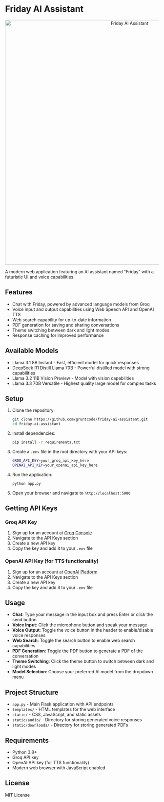 # Friday AI Assistant

<div align="center">
  <img src="https://raw.githubusercontent.com/gruntcode/friday-ai-assistant/main/static/images/friday-banner.png" alt="Friday AI Assistant" width="800">
</div>

A modern web application featuring an AI assistant named "Friday" with a futuristic UI and voice capabilities.

## Features

- Chat with Friday, powered by advanced language models from Groq
- Voice input and output capabilities using Web Speech API and OpenAI TTS
- Web search capability for up-to-date information
- PDF generation for saving and sharing conversations
- Theme switching between dark and light modes
- Response caching for improved performance

## Available Models

- Llama 3.1 8B Instant - Fast, efficient model for quick responses
- DeepSeek R1 Distill Llama 70B - Powerful distilled model with strong capabilities
- Llama 3.2 11B Vision Preview - Model with vision capabilities
- Llama 3.3 70B Versatile - Highest quality large model for complex tasks

## Setup

1. Clone the repository:

   ```bash
   git clone https://github.com/gruntcode/friday-ai-assistant.git
   cd friday-ai-assistant
   ```

2. Install dependencies:

   ```bash
   pip install -r requirements.txt
   ```

3. Create a `.env` file in the root directory with your API keys:

   ```bash
   GROQ_API_KEY=your_groq_api_key_here
   OPENAI_API_KEY=your_openai_api_key_here
   ```

4. Run the application:

   ```bash
   python app.py
   ```

5. Open your browser and navigate to `http://localhost:5000`

## Getting API Keys

### Groq API Key

1. Sign up for an account at [Groq Console](https://console.groq.com/)
2. Navigate to the API Keys section
3. Create a new API key
4. Copy the key and add it to your `.env` file

### OpenAI API Key (for TTS functionality)

1. Sign up for an account at [OpenAI Platform](https://platform.openai.com/)
2. Navigate to the API Keys section
3. Create a new API key
4. Copy the key and add it to your `.env` file

## Usage

- **Chat**: Type your message in the input box and press Enter or click the send button
- **Voice Input**: Click the microphone button and speak your message
- **Voice Output**: Toggle the voice button in the header to enable/disable voice responses
- **Web Search**: Toggle the search button to enable web search capabilities
- **PDF Generation**: Toggle the PDF button to generate a PDF of the conversation
- **Theme Switching**: Click the theme button to switch between dark and light modes
- **Model Selection**: Choose your preferred AI model from the dropdown menu

## Project Structure

- `app.py` - Main Flask application with API endpoints
- `templates/` - HTML templates for the web interface
- `static/` - CSS, JavaScript, and static assets
- `static/audio/` - Directory for storing generated voice responses
- `static/downloads/` - Directory for storing generated PDFs

## Requirements

- Python 3.8+
- Groq API key
- OpenAI API key (for TTS functionality)
- Modern web browser with JavaScript enabled

## License

MIT License
